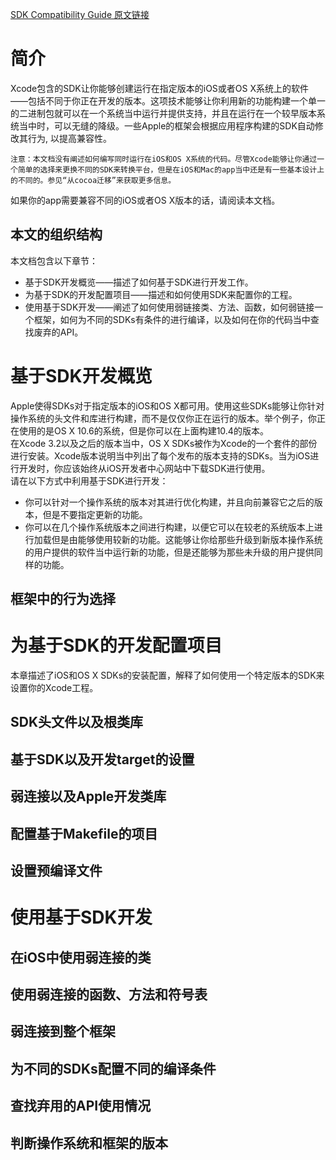 [SDK Compatibility Guide 原文链接](https://developer.apple.com/library/content/documentation/DeveloperTools/Conceptual/cross_development/Introduction/Introduction.html#//apple_ref/doc/uid/10000163i)  

# 简介
Xcode包含的SDK让你能够创建运行在指定版本的iOS或者OS X系统上的软件——包括不同于你正在开发的版本。这项技术能够让你利用新的功能构建一个单一的二进制包就可以在一个系统当中运行并提供支持，并且在运行在一个较早版本系统当中时，可以无缝的降级。一些Apple的框架会根据应用程序构建的SDK自动修改其行为, 以提高兼容性。  
	
	注意：本文档没有阐述如何编写同时运行在iOS和OS X系统的代码。尽管Xcode能够让你通过一个简单的选择来更换不同的SDK来转换平台，但是在iOS和Mac的app当中还是有一些基本设计上的不同的。参见“从cocoa迁移”来获取更多信息。
	
如果你的app需要兼容不同的iOS或者OS X版本的话，请阅读本文档。
## 本文的组织结构
本文档包含以下章节：  

* 基于SDK开发概览——描述了如何基于SDK进行开发工作。
* 为基于SDK的开发配置项目——描述和如何使用SDK来配置你的工程。
* 使用基于SDK开发——阐述了如何使用弱链接类、方法、函数，如何弱链接一个框架，如何为不同的SDKs有条件的进行编译，以及如何在你的代码当中查找废弃的API。

# 基于SDK开发概览
Apple使得SDKs对于指定版本的iOS和OS X都可用。使用这些SDKs能够让你针对操作系统的头文件和库进行构建，而不是仅仅你正在运行的版本。举个例子，你正在使用的是OS X 10.6的系统，但是你可以在上面构建10.4的版本。  
在Xcode 3.2以及之后的版本当中，OS X SDKs被作为Xcode的一个套件的部份进行安装。Xcode版本说明当中列出了每个发布的版本支持的SDKs。当为iOS进行开发时，你应该始终从iOS开发者中心网站中下载SDK进行使用。  
请在以下方式中利用基于SDK进行开发：

* 你可以针对一个操作系统的版本对其进行优化构建，并且向前兼容它之后的版本，但是不要指定更新的功能。
* 你可以在几个操作系统版本之间进行构建，以便它可以在较老的系统版本上进行加载但是由能够使用较新的功能。这能够让你给那些升级到新版本操作系统的用户提供的软件当中运行新的功能，但是还能够为那些未升级的用户提供同样的功能。


## 框架中的行为选择

# 为基于SDK的开发配置项目
本章描述了iOS和OS X SDKs的安装配置，解释了如何使用一个特定版本的SDK来设置你的Xcode工程。
## SDK头文件以及根类库

## 基于SDK以及开发target的设置

## 弱连接以及Apple开发类库

## 配置基于Makefile的项目

## 设置预编译文件

# 使用基于SDK开发

## 在iOS中使用弱连接的类

## 使用弱连接的函数、方法和符号表

## 弱连接到整个框架

## 为不同的SDKs配置不同的编译条件

## 查找弃用的API使用情况

## 判断操作系统和框架的版本